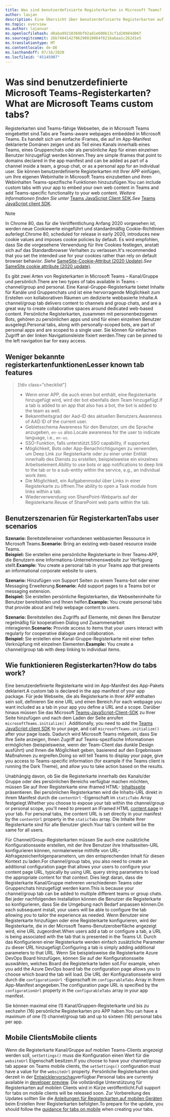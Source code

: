 ```yaml
---
title: Was sind benutzerdefinierte Registerkarten in Microsoft Teams?
author: laujan
description: Eine Übersicht über benutzerdefinierte Registerkarten auf der Microsoft Teams-Plattform
ms.topic: overview
ms.author: lajanuar
ms.openlocfilehash: d8aba99210369bf92ad1e600b13cf1d20984d06f
ms.sourcegitcommit: 26b7404142706290810064f8216abaa1c262d1e5
ms.translationtype: MT
ms.contentlocale: de-DE
ms.lasthandoff: 07/16/2020
ms.locfileid: "45145907"
---
```

# <a name="what-are-microsoft-teams-custom-tabs"></a><span data-ttu-id="a609b-103">Was sind benutzerdefinierte Microsoft Teams-Registerkarten?</span><span class="sxs-lookup"><span data-stu-id="a609b-103">What are Microsoft Teams custom tabs?</span></span>

<span data-ttu-id="a609b-104">Registerkarten sind Teams-fähige Webseiten, die in Microsoft Teams eingebettet sind.</span><span class="sxs-lookup"><span data-stu-id="a609b-104">Tabs are Teams-aware webpages embedded in Microsoft Teams.</span></span> <span data-ttu-id="a609b-105">Es handelt sich um einfache iFrames, die auf im App-Manifest deklarierte Domänen zeigen und als Teil eines Kanals innerhalb eines Teams, eines Gruppenchats oder als persönliche App für einen einzelnen Benutzer hinzugefügt werden können.</span><span class="sxs-lookup"><span data-stu-id="a609b-105">They are simple iframes that point to domains declared in the app manifest and can be added as part of a channel inside a team, a group chat, or as a personal app for an individual user.</span></span> <span data-ttu-id="a609b-106">Sie können benutzerdefinierte Registerkarten mit Ihrer APP einfügen, um Ihre eigenen Webinhalte in Microsoft Teams einzubetten und ihren Webinhalten Teams-spezifische Funktionen hinzuzufügen.</span><span class="sxs-lookup"><span data-stu-id="a609b-106">You can include custom tabs with your app to embed your own web content in Teams and add Teams-specific functionality to your web content.</span></span> <span data-ttu-id="a609b-107">*Weitere Informationen finden Sie unter* [Teams JavaScript Client SDK](/javascript/api/overview/msteams-client).</span><span class="sxs-lookup"><span data-stu-id="a609b-107">*See* [Teams JavaScript client SDK](/javascript/api/overview/msteams-client).</span></span>

> [!NOTE]
> <span data-ttu-id="a609b-108">In Chrome 80, das für die Veröffentlichung Anfang 2020 vorgesehen ist, werden neue Cookiewerte eingeführt und standardmäßig Cookie-Richtlinien auferlegt.</span><span class="sxs-lookup"><span data-stu-id="a609b-108">Chrome 80, scheduled for release in early 2020, introduces new cookie values and imposes cookie policies by default.</span></span> <span data-ttu-id="a609b-109">Es wird empfohlen, dass Sie die vorgesehene Verwendung für Ihre Cookies festlegen, anstatt sich auf das Standardbrowser Verhalten zu verlassen.</span><span class="sxs-lookup"><span data-stu-id="a609b-109">It's recommended that you set the intended use for your cookies rather than rely on default browser behavior.</span></span> <span data-ttu-id="a609b-110">*Siehe* [SameSite-Cookie-Attribut (2020 Update)](../resources/samesite-cookie-update.md).</span><span class="sxs-lookup"><span data-stu-id="a609b-110">*See* [SameSite cookie attribute (2020 update)](../resources/samesite-cookie-update.md).</span></span>

<span data-ttu-id="a609b-111">Es gibt zwei Arten von Registerkarten in Microsoft Teams – Kanal/Gruppe und persönlich.</span><span class="sxs-lookup"><span data-stu-id="a609b-111">There are two types of tabs available in Teams - channel/group and personal.</span></span> <span data-ttu-id="a609b-112">Eine Kanal-Gruppe-Registerkarte bietet Inhalte für Kanäle und Gruppenchats und ist eine hervorragende Möglichkeit zum Erstellen von kollaborativen Räumen um dedizierte webbasierte Inhalte.</span><span class="sxs-lookup"><span data-stu-id="a609b-112">A channel/group tab delivers content to channels and group chats, and are a great way to create collaborative spaces around dedicated web-based content.</span></span> <span data-ttu-id="a609b-113">Persönliche Registerkarten, zusammen mit personenbezogenen Bots, gehören zu persönlichen apps und sind für einen einzelnen Benutzer ausgelegt.</span><span class="sxs-lookup"><span data-stu-id="a609b-113">Personal tabs, along with personally-scoped bots, are part of personal apps and are scoped to a single user.</span></span> <span data-ttu-id="a609b-114">Sie können für einfachen Zugriff an der linken Navigationsleiste fixiert werden.</span><span class="sxs-lookup"><span data-stu-id="a609b-114">They can be pinned to the left navigation bar for easy access.</span></span>

## <a name="lesser-known-tab-features"></a><span data-ttu-id="a609b-115">Weniger bekannte registerkartenfunktionen</span><span class="sxs-lookup"><span data-stu-id="a609b-115">Lesser known tab features</span></span>

> [!div class="checklist"]
>
> * <span data-ttu-id="a609b-116">Wenn einer APP, die auch einen bot enthält, eine Registerkarte hinzugefügt wird, wird der bot ebenfalls dem Team hinzugefügt.</span><span class="sxs-lookup"><span data-stu-id="a609b-116">If a tab is added to an app that also has a bot, the bot is added to the team as well.</span></span>
> * <span data-ttu-id="a609b-117">Bekanntheitsgrad der Aad-ID des aktuellen Benutzers.</span><span class="sxs-lookup"><span data-stu-id="a609b-117">Awareness of AAD ID of the current user.</span></span>
> * <span data-ttu-id="a609b-118">Gebietsschema Awareness für den Benutzer, um die Sprache anzugeben, `en-us` also.</span><span class="sxs-lookup"><span data-stu-id="a609b-118">Locale awareness for the user to indicate language, i.e., `en-us`.</span></span> 
> * <span data-ttu-id="a609b-119">SSO-Funktion, falls unterstützt.</span><span class="sxs-lookup"><span data-stu-id="a609b-119">SSO capability, if supported.</span></span>
> * <span data-ttu-id="a609b-120">Möglichkeit, Bots oder App-Benachrichtigungen zu verwenden, um Deep Link zur Registerkarte oder zu einer unter Entität innerhalb des Diensts zu erstellen, beispielsweise ein einzelnes Arbeitselement.</span><span class="sxs-lookup"><span data-stu-id="a609b-120">Ability to use bots or app notifications to deep link to the tab or to a sub-entity within the service, e.g., an individual work item.</span></span>
> * <span data-ttu-id="a609b-121">Die Möglichkeit, ein Aufgabenmodul über Links in einer Registerkarte zu öffnen.</span><span class="sxs-lookup"><span data-stu-id="a609b-121">The ability to open a Task module from links within a tab.</span></span>
> * <span data-ttu-id="a609b-122">Wiederverwendung von SharePoint-Webparts auf der Registerkarte.</span><span class="sxs-lookup"><span data-stu-id="a609b-122">Reuse of SharePoint web parts within the tab.</span></span>

## <a name="tabs-user-scenarios"></a><span data-ttu-id="a609b-123">Benutzerszenarien für Registerkarten</span><span class="sxs-lookup"><span data-stu-id="a609b-123">Tabs user scenarios</span></span>

<span data-ttu-id="a609b-124">**Szenario:** Bereitstelleneiner vorhandenen webbasierten Ressource in Microsoft Teams.</span><span class="sxs-lookup"><span data-stu-id="a609b-124">**Scenario:** Bring an existing web-based resource inside Teams.</span></span> \
<span data-ttu-id="a609b-125">**Beispiel:** Sie erstellen eine persönliche Registerkarte in Ihrer Teams-APP, die Benutzern eine Informations-Unternehmenswebsite zur Verfügung stellt.</span><span class="sxs-lookup"><span data-stu-id="a609b-125">**Example:** You create a personal tab in your Teams app that presents an informational corporate website to users.</span></span>

<span data-ttu-id="a609b-126">**Szenario:** Hinzufügen von Support Seiten zu einem Teams-bot oder einer Messaging Erweiterung.</span><span class="sxs-lookup"><span data-stu-id="a609b-126">**Scenario:** Add support pages to a Teams bot or messaging extension.</span></span> \
<span data-ttu-id="a609b-127">**Beispiel:** Sie erstellen persönliche Registerkarten, die Webseiteninhalte für Benutzer bereitstellen und Ihnen helfen.</span><span class="sxs-lookup"><span data-stu-id="a609b-127">**Example:** You create personal tabs that provide about and help webpage content to users.</span></span>

<span data-ttu-id="a609b-128">**Szenario:** Bereitstellen des Zugriffs auf Elemente, mit denen Ihre Benutzer regelmäßig für kooperativen Dialog und Zusammenarbeit interagieren.</span><span class="sxs-lookup"><span data-stu-id="a609b-128">**Scenario:** Provide access to items that your users interact with regularly for cooperative dialogue and collaboration.</span></span> \
<span data-ttu-id="a609b-129">**Beispiel:** Sie erstellen eine Kanal-Gruppe-Registerkarte mit einer tiefen Verknüpfung mit einzelnen Elementen.</span><span class="sxs-lookup"><span data-stu-id="a609b-129">**Example:** You create a channel/group tab with deep linking to individual items.</span></span>

## <a name="how-do-tabs-work"></a><span data-ttu-id="a609b-130">Wie funktionieren Registerkarten?</span><span class="sxs-lookup"><span data-stu-id="a609b-130">How do tabs work?</span></span>

<span data-ttu-id="a609b-131">Eine benutzerdefinierte Registerkarte wird im App-Manifest des App-Pakets deklariert.</span><span class="sxs-lookup"><span data-stu-id="a609b-131">A custom tab is declared in the app manifest of your app package.</span></span> <span data-ttu-id="a609b-132">Für jede Webseite, die als Registerkarte in Ihrer APP enthalten sein soll, definieren Sie eine URL und einen Bereich.</span><span class="sxs-lookup"><span data-stu-id="a609b-132">For each webpage you want included as a tab in your app you define a URL and a scope.</span></span> <span data-ttu-id="a609b-133">Darüber hinaus müssen Sie das Microsoft [Teams-JavaScript-Client-SDK](/javascript/api/overview/msteams-client) zu Ihrer Seite hinzufügen und nach dem Laden der Seite anrufen `microsoftTeams.initialize()` .</span><span class="sxs-lookup"><span data-stu-id="a609b-133">Additionally, you need to add the [Teams JavaScript client SDK](/javascript/api/overview/msteams-client) to your page, and call `microsoftTeams.initialize()` after your page loads.</span></span> <span data-ttu-id="a609b-134">Dadurch wird Microsoft Teams mitgeteilt, dass Sie Ihre Seite anzeigen, Ihnen Zugriff auf Teams-spezifische Informationen ermöglichen (beispielsweise, wenn der Team-Client das dunkle Design ausführt) und Ihnen die Möglichkeit geben, basierend auf den Ergebnissen Maßnahmen zu ergreifen.</span><span class="sxs-lookup"><span data-stu-id="a609b-134">Doing so will tell Teams to display your page, give you access to Teams-specific information (for example if the Teams client is running the Dark Theme), and allow you to take action based on the results.</span></span>

<span data-ttu-id="a609b-135">Unabhängig davon, ob Sie die Registerkarte innerhalb des Kanals/der Gruppe oder des persönlichen Bereichs verfügbar machen möchten, müssen Sie auf Ihrer Registerkarte eine iframed HTML- [Inhaltsseite](~/tabs/how-to/create-tab-pages/content-page.md) präsentieren. Bei persönlichen Registerkarten wird die Inhalts-URL direkt in ihrem Manifest durch die `contentUrl` -Eigenschaft im `staticTabs` Array festgelegt.</span><span class="sxs-lookup"><span data-stu-id="a609b-135">Whether you choose to expose your tab within the channel/group or personal scope, you'll need to present an IFramed HTML [content page](~/tabs/how-to/create-tab-pages/content-page.md) in your tab. For personal tabs, the content URL is set directly in your manifest by the `contentUrl` property in the `staticTabs` array.</span></span> <span data-ttu-id="a609b-136">Die Inhalte Ihrer Registerkarte sind für alle Benutzer gleich.</span><span class="sxs-lookup"><span data-stu-id="a609b-136">Your tab's content will be the same for all users.</span></span>

<span data-ttu-id="a609b-137">Für Channel/Group-Registerkarten müssen Sie auch eine zusätzliche Konfigurationsseite erstellen, mit der Ihre Benutzer ihre Inhaltsseiten-URL konfigurieren können, normalerweise mithilfe von URL-Abfragezeichenfolgenparametern, um den entsprechenden Inhalt für diesen Kontext zu laden.</span><span class="sxs-lookup"><span data-stu-id="a609b-137">For channel/group tabs, you also need to create an additional configuration page that allows your users to configure your content page URL, typically by using URL query string parameters to load the appropriate content for that context.</span></span> <span data-ttu-id="a609b-138">Dies liegt daran, dass die Registerkarte Kanal/Gruppe mehreren verschiedenen Teams oder Gruppenchats hinzugefügt werden kann.</span><span class="sxs-lookup"><span data-stu-id="a609b-138">This is because your channel/group tab can be added to multiple different teams or group chats.</span></span> <span data-ttu-id="a609b-139">Bei jeder nachfolgenden Installation können die Benutzer die Registerkarte so konfigurieren, dass Sie die Umgebung nach Bedarf anpassen können.</span><span class="sxs-lookup"><span data-stu-id="a609b-139">On each subsequent install, your users will be able to configure the tab allowing you to tailor the experience as needed.</span></span> <span data-ttu-id="a609b-140">Wenn Benutzer eine Registerkarte hinzufügen oder eine Registerkarte konfigurieren, wird der Registerkarte, die in der Microsoft Teams-Benutzeroberfläche angezeigt wird, eine URL zugeordnet.</span><span class="sxs-lookup"><span data-stu-id="a609b-140">When users add a tab or configure a tab, a URL is being associated with the tab that is presented in the Teams UI.</span></span> <span data-ttu-id="a609b-141">Durch das Konfigurieren einer Registerkarte werden einfach zusätzliche Parameter zu dieser URL hinzugefügt.</span><span class="sxs-lookup"><span data-stu-id="a609b-141">Configuring a tab is simply adding additional parameters to that URL.</span></span> <span data-ttu-id="a609b-142">Wenn Sie beispielsweise die Registerkarte Azure DevOps Board hinzufügen, können Sie auf der Konfigurationsseite auswählen, welches Board die Registerkarte laden soll.</span><span class="sxs-lookup"><span data-stu-id="a609b-142">For example, when you add the Azure DevOps board tab the configuration page allows you to choose which board the tab will load.</span></span> <span data-ttu-id="a609b-143">Die URL der Konfigurationsseite wird durch die `configurationUrl` -Eigenschaft im `configurableTabs` Array in Ihrem App-Manifest angegeben.</span><span class="sxs-lookup"><span data-stu-id="a609b-143">The configuration page URL is specified by the  `configurationUrl` property in the `configurableTabs` array in your app manifest.</span></span>

<span data-ttu-id="a609b-144">Sie können maximal eine (1) Kanal/Gruppen-Registerkarte und bis zu sechzehn (16) persönliche Registerkarten pro APP haben.</span><span class="sxs-lookup"><span data-stu-id="a609b-144">You can have a maximum of one (1) channel/group tab and up to sixteen (16) personal tabs per app.</span></span>

## <a name="mobile-clients"></a><span data-ttu-id="a609b-145">Mobile Clients</span><span class="sxs-lookup"><span data-stu-id="a609b-145">Mobile clients</span></span>

<span data-ttu-id="a609b-146">Wenn die Registerkarte Kanal/Gruppe auf mobilen Teams-Clients angezeigt werden soll, `setSettings()` muss die Konfiguration einen Wert für die `websiteUrl` Eigenschaft besitzen.</span><span class="sxs-lookup"><span data-stu-id="a609b-146">If you choose to have your channel/group tab appear on Teams mobile clients, the `setSettings()` configuration must have a value for the `websiteUrl` property.</span></span> <span data-ttu-id="a609b-147">Persönliche Registerkarten sind derzeit in der [Entwicklervorschau](~/resources/dev-preview/developer-preview-intro.md)verfügbar.</span><span class="sxs-lookup"><span data-stu-id="a609b-147">Personal tabs are currently available in [developer preview](~/resources/dev-preview/developer-preview-intro.md).</span></span> <span data-ttu-id="a609b-148">Die vollständige Unterstützung für Registerkarten auf mobilen Clients wird in Kürze veröffentlicht.</span><span class="sxs-lookup"><span data-stu-id="a609b-148">Full support for tabs on mobile clients will be released soon.</span></span> <span data-ttu-id="a609b-149">Zur Vorbereitung des Updates sollten Sie die [Anleitungen für Registerkarten auf mobilen Geräten](~/tabs/design/tabs-mobile.md) beim Erstellen Ihrer Registerkarten befolgten.</span><span class="sxs-lookup"><span data-stu-id="a609b-149">To prepare for the update, you should follow the [guidance for tabs on mobile](~/tabs/design/tabs-mobile.md) when creating your tabs.</span></span>
